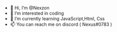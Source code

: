 - 👋 Hi, I’m @Nexzon
- 👀 I’m interested in coding
- 🌱 I’m currently learning JavaScript,Html, Css
- 📫 You can reach me on discord ( Nexus#0783 )

<!---
Nexzon/Nexzon is a ✨ special ✨ repository because its `README.md` (this file) appears on your GitHub profile.
You can click the Preview link to take a look at your changes.
--->
